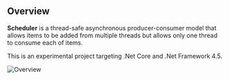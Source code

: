 ## Overview

**Scheduler** is a thread-safe asynchronous producer-consumer model that allows items to be added from multiple threads but allows only one thread to consume each of items.

This is an experimental project targeting .Net Core and .Net Framework 4.5. 

![Overview](https://raw.githubusercontent.com/rvhuang/Scheduler/master/doc/images/scheduler-overview.png)

